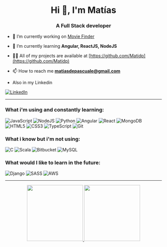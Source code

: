 <h1 align="center">Hi 👋, I'm Matías</h1>
<h3 align="center">A Full Stack developer</h3>


- 🔭 I’m currently working on [Movie Finder](https://github.com/Matidp/front-movies)

- 🌱 I’m currently learning **Angular, ReactJS, NodeJS**

- 👨‍💻 All of my projects are available at [https://github.com/Matidp](https://github.com/Matidp)

- 📫 How to reach me **matiasdepascuale@gmail.com**

- Also in my Linkedin <a href="https://www.linkedin.com/in/matias-de-pascuale-38817919b/">
<img alt="LinkedIn" src="https://img.shields.io/badge/linkedin-%230077B5.svg?&style=for-the-badge&logo=linkedin&logoColor=white"/>
</a>

---

<h3>What i'm using and constantly learning:</h3>

<img alt="JavaScript" src="https://img.shields.io/badge/javascript-%23323330.svg?&style=for-the-badge&logo=javascript&logoColor=%23F7DF1E"/>

<img alt="NodeJS" src="https://img.shields.io/badge/node.js-%2343853D.svg?&style=for-the-badge&logo=node.js&logoColor=white"/>

<img alt="Python" src="https://img.shields.io/badge/python-%2314354C.svg?&style=for-the-badge&logo=python&logoColor=white"/>

<img alt="Angular" src="https://img.shields.io/badge/angular-%23DD0031.svg?&style=for-the-badge&logo=angular&logoColor=white"/>

<img alt="React" src="https://img.shields.io/badge/react-%2320232a.svg?&style=for-the-badge&logo=react&logoColor=%2361DAFB"/>

<img alt="MongoDB" src ="https://img.shields.io/badge/MongoDB-%234ea94b.svg?&style=for-the-badge&logo=mongodb&logoColor=white"/>

<img alt="HTML5" src="https://img.shields.io/badge/html5-%23E34F26.svg?&style=for-the-badge&logo=html5&logoColor=white"/>

<img alt="CSS3" src="https://img.shields.io/badge/css3-%231572B6.svg?&style=for-the-badge&logo=css3&logoColor=white"/>

<img alt="TypeScript" src="https://img.shields.io/badge/typescript-%23007ACC.svg?&style=for-the-badge&logo=typescript&logoColor=white"/>

<img alt="Git" src="https://img.shields.io/badge/git-%23F05033.svg?&style=for-the-badge&logo=git&logoColor=white"/>

<h3>What i know but i'm not using:</h3>

<img alt="C" src="https://img.shields.io/badge/c-%2300599C.svg?&style=for-the-badge&logo=c&logoColor=white"/>

<img alt="Scala" src="https://img.shields.io/badge/scala-%23DC322F.svg?&style=for-the-badge&logo=scala&logoColor=white"/>

<img alt="Bitbucket" src="https://img.shields.io/badge/bitbucket-%230047B3.svg?&style=for-the-badge&logo=bitbucket&logoColor=white"/>

<img alt="MySQL" src="https://img.shields.io/badge/mysql-%2300f.svg?&style=for-the-badge&logo=mysql&logoColor=white"/>


<h3>What would I like to learn in the future:</h3>
<img alt="Django" src="https://img.shields.io/badge/django-%23092E20.svg?&style=for-the-badge&logo=django&logoColor=white"/>
<img alt="SASS" src="https://img.shields.io/badge/SASS-hotpink.svg?&style=for-the-badge&logo=SASS&logoColor=white"/>
<img alt="AWS" src="https://img.shields.io/badge/AWS-%23FF9900.svg?&style=for-the-badge&logo=amazon-aws&logoColor=white&"/>

---


<p align="center">
  <a href="https://github.com/Matidp">
    <img height="180em" src="https://github-readme-stats.vercel.app/api/top-langs/?username=Matidp&hide=html,SCSS&theme=radical&layout=compact&exclude_repo=RedAnillo"/>
    <img height="180em" src="https://github-readme-stats-eight-theta.vercel.app/api?username=Matidp&show_icons=true&&theme=radical&include_all_commits=true&count_private=true"/>
  </a>
</p>


<!--
**Matidp/Matidp** is a ✨ _special_ ✨ repository because its `README.md` (this file) appears on your GitHub profile.

Here are some ideas to get you started:

- 🔭 I’m currently working on ...
- 🌱 I’m currently learning ...
- 👯 I’m looking to collaborate on ...
- 🤔 I’m looking for help with ...
- 💬 Ask me about ...
- 📫 How to reach me: ...
- 😄 Pronouns: ...
- ⚡ Fun fact: ...
-->
